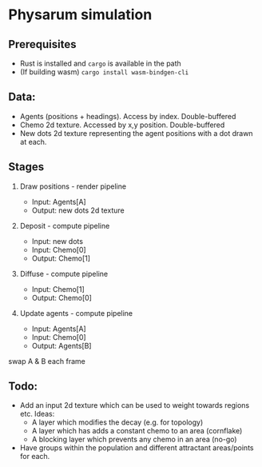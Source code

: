 
# Physarum simulation

## Prerequisites
- Rust is installed and `cargo` is available in the path
- (If building wasm) `cargo install wasm-bindgen-cli`

## Data:
- Agents (positions + headings).  Access by index.  Double-buffered
- Chemo 2d texture.  Accessed by x,y position. Double-buffered
- New dots 2d texture representing the agent positions with a dot drawn at each.

## Stages

1. Draw positions - render pipeline
   - Input: Agents[A]
   - Output: new dots 2d texture

2. Deposit - compute pipeline
   - Input: new dots
   - Input: Chemo[0]
   - Output: Chemo[1]

3. Diffuse - compute pipeline
   - Input: Chemo[1]
   - Output: Chemo[0]

4. Update agents - compute pipeline
   - Input: Agents[A]
   - Input: Chemo[0]
   - Output: Agents[B]

swap A & B each frame


## Todo:
- Add an input 2d texture which can be used to weight towards regions etc. Ideas:
  - A layer which modifies the decay (e.g. for topology)
  - A layer which has adds a constant chemo to an area (cornflake)
  - A blocking layer which prevents any chemo in an area (no-go)
- Have groups within the population and different attractant areas/points for each.